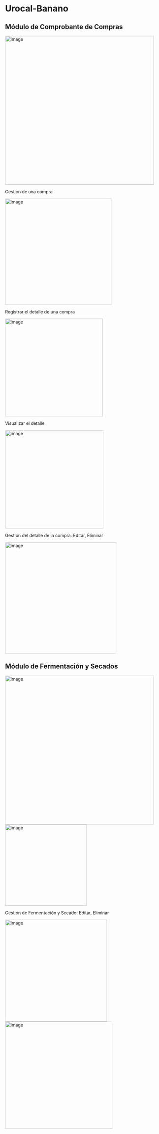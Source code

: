 # Urocal-Banano

## Módulo de Comprobante de Compras

<img width="483" alt="image" src="https://github.com/user-attachments/assets/a84a7825-63f3-4c0e-87d7-4b102729bf8c">

Gestión de una compra

<img width="345" alt="image" src="https://github.com/user-attachments/assets/dd741d36-0a44-406b-a443-68d5ef779d92">


Registrar el detalle de una compra

<img width="317" alt="image" src="https://github.com/user-attachments/assets/bdaef31b-0b8d-4ea5-88fa-fb0b65ae5f9d">

Visualizar el detalle

<img width="319" alt="image" src="https://github.com/user-attachments/assets/3431c585-1a96-486c-b312-a86f8c612f49">

Gestión del detalle de la compra: Editar, Eliminar

<img width="361" alt="image" src="https://github.com/user-attachments/assets/cc909baa-4c42-4dc8-b6ce-680c12291baa">

## Módulo de Fermentación y Secados

<img width="483" alt="image" src="https://github.com/user-attachments/assets/0c2e4ab4-8a2a-46a0-838e-a92868e04676">

<img width="264" alt="image" src="https://github.com/user-attachments/assets/78a3ec0d-3b14-4fef-8e0c-5ee489286805">

Gestión de Fermentación y Secado: Editar, Eliminar

<img width="331" alt="image" src="https://github.com/user-attachments/assets/e361dc96-c419-41c8-a577-465e0adc04e1">

<img width="348" alt="image" src="https://github.com/user-attachments/assets/899b3c08-fb83-4906-9009-40c47659c363">



